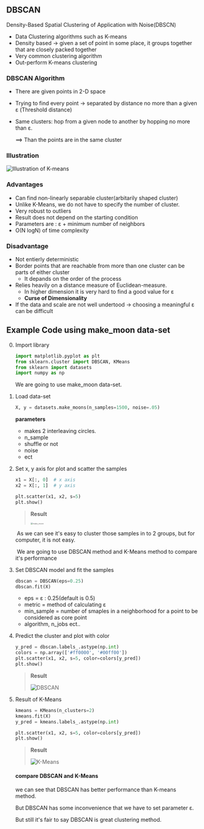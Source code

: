 ## DBSCAN

Density-Based Spatial Clustering of Application with Noise(DBSCN)

* Data Clustering algorithms such as K-means
* Density based → given a set of point in some place, it groups together that are closely packed together
* Very common clustering algorithm
* Out-perform K-means clustering



### DBSCAN Algorithm

* There are given points in 2-D space

* Trying to find every point → separated by distance no more than a given ε (Threshold distance)

* Same clusters: hop from a given node to another by hopping no more than ε.

  ⟹ Than the points are in the same cluster



### Illustration

![Illustration of K-means](https://user-images.githubusercontent.com/84625523/124546724-095c3380-de66-11eb-97ea-8dd59326b3a4.png)

### Advantages

* Can find non-linearly separable cluster(arbitarily shaped cluster)
* Unlike K-Means, we do not have to specify the number of cluster.
* Very robust to outliers
* Result does not depend on the starting condition
* Parameters are : ε + minimum number of neighbors
* O(N logN) of time complexity



### Disadvantage

* Not entierly deterministic
* Border points that are reachable from more than one cluster can be parts of either cluster
  * It depands on the order of the process
* Relies heavily on a distance measure of Euclidean-measure.
  * In higher dimension it is very hard to find a good value for ε
  * **Curse of Dimensionality**
* If the data and scale are not well undertood
  → choosing a meaningful ε can be difficult



## Example Code using make_moon data-set

0. Import library

   ```python
   import matplotlib.pyplot as plt
   from sklearn.cluster import DBSCAN, KMeans
   from sklearn import datasets
   import numpy as np
   ```

   We are going to use make_moon data-set.



1. Load data-set

   ```python
   X, y = datasets.make_moons(n_samples=1500, noise=.05)
   ```

   **parameters**

   * makes 2 interleaving circles.
   * n_sample
   * shuffle or not
   * noise
   * ect



2. Set x, y axis for plot and scatter the samples

   ```python
   x1 = X[:, 0]  # x axis
   x2 = X[:, 1]  # y axis
   
   plt.scatter(x1, x2, s=5)
   plt.show()
   ```

   > **Result**
   >
   > <img src="https://user-images.githubusercontent.com/84625523/124550933-6529bb00-de6c-11eb-8c97-90b987b2cc71.png" alt="make_moon" style="zoom:36%;" />

   ​	As we can see it's easy to cluster those samples in to 2 groups, but for computer, it is not easy.

   ​	We are going to use DBSCAN method and K-Means method to compare it's performance

   

3. Set DBSCAN model and fit the samples

   ```python
   dbscan = DBSCAN(eps=0.25)
   dbscan.fit(X)
   ```

   * eps = ε : 0.25(default is 0.5)
   * metric = method of calculating ε
   * min_sample = number of smaples in a neighborhood for a point to be considered as core point
   * algorithm, n_jobs ect..



4. Predict the cluster and plot with color

   ```python
   y_pred = dbscan.labels_.astype(np.int)
   colors = np.array(['#ff0000', '#00ff00'])
   plt.scatter(x1, x2, s=5, color=colors[y_pred])
   plt.show()
   ```

   > **Result**
   >
   > ![DBSCAN](https://user-images.githubusercontent.com/84625523/124551363-f5680000-de6c-11eb-8d2b-cfb173e031db.png)



5. Result of K-Means

   ```python
   kmeans = KMeans(n_clusters=2)
   kmeans.fit(X)
   y_pred = kmeans.labels_.astype(np.int)
   
   plt.scatter(x1, x2, s=5, color=colors[y_pred])
   plt.show()
   ```

   > **Result**
   >
   > ![K-Means](https://user-images.githubusercontent.com/84625523/124551586-54c61000-de6d-11eb-8bed-61f004c85c0e.png)

   #### compare DBSCAN and K-Means

   we can see that DBSCAN has better performance than K-means method.

   But DBSCAN has some inconvenience that we have to set parameter ε.

   But still it's fair to say DBSCAN is great clustering method.
